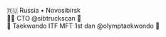 :ru: Russia • Novosibirsk <br>
👨‍💻 CTO @sibtruckscan 🚛 <br> 
🥋 Taekwondo ITF MFT 1st dan @olymptaekwondo 🥊 <br>


<!--
**alexander-farafonov/alexander-farafonov** is a ✨ _special_ ✨ repository because its `README.md` (this file) appears on your GitHub profile.

Here are some ideas to get you started:

- 🔭 I’m currently working on ...
- 🌱 I’m currently learning ...
- 👯 I’m looking to collaborate on ...
- 🤔 I’m looking for help with ...
- 💬 Ask me about ...
- 📫 How to reach me: ...
- 😄 Pronouns: ...
- ⚡ Fun fact: ...
-->
